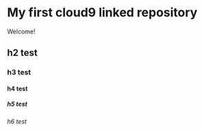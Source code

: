 # My first cloud9 linked repository

Welcome!

## h2 test

### h3 test

#### h4 test

##### h5 test

###### h6 test